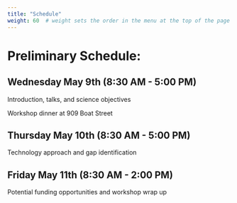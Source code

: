 ```yaml
---
title: "Schedule"
weight: 60  # weight sets the order in the menu at the top of the page
---
```


# Preliminary Schedule:

## Wednesday May 9th  (8:30 AM - 5:00 PM)

Introduction, talks, and science objectives

Workshop dinner at 909 Boat Street

## Thursday May 10th  (8:30 AM - 5:00 PM)

Technology approach and gap identification

## Friday May 11th  (8:30 AM - 2:00 PM)

Potential funding opportunities and workshop wrap up
